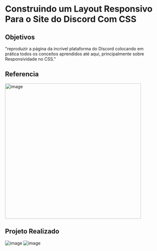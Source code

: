 # Construindo um Layout Responsivo Para o Site do Discord Com CSS

## Objetivos
"reproduzir a página da incrível plataforma do Discord colocando em prática todos os conceitos aprendidos até aqui, principalmente sobre Responsividade no CSS."

## Referencia
<img width="447" alt="image" src="https://github.com/OsmarBaia/dio-formacao-css-developer/assets/88497805/75d5b3e9-b529-413a-8362-287d205aa917">


## Projeto Realizado
![image](https://github.com/OsmarBaia/dio-formacao-css-developer/assets/88497805/ab85822b-9e77-4fa8-8dc5-eb6d39a88c49)
![image](https://github.com/OsmarBaia/dio-formacao-css-developer/assets/88497805/6ab5c4d1-cb50-4765-a6ff-6c92cec4dd91)
